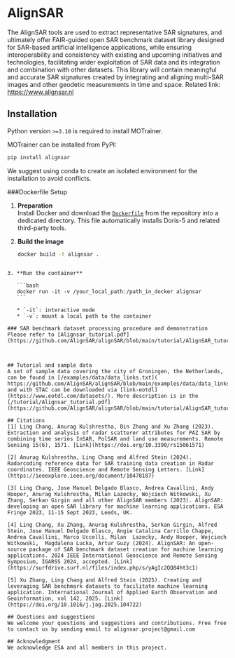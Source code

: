 # AlignSAR
The AlignSAR tools are used to extract representative SAR signatures, and ultimately offer FAIR-guided open SAR benchmark dataset library designed for SAR-based artificial intelligence applications, while ensuring interoperability and consistency with existing and upcoming initiatives and technologies, facilitating wider exploitation of SAR data and its integration and combination with other datasets. This library will contain meaningful and accurate SAR signatures created by integrating and aligning multi-SAR images and other geodetic measurements in time and space. Related link: https://www.alignsar.nl

## Installation

Python version `>=3.10` is required to install MOTrainer.

MOTrainer can be installed from PyPI:

```sh
pip install alignsar
```

We suggest using conda
 to create an isolated environment for the installation to avoid conflicts.
 
###Dockerfile Setup
1. **Preparation**  
   Install Docker and download the [`Dockerfile`](https://github.com/AlignSAR/alignSAR) from the repository into a dedicated directory. This file automatically installs Doris-5 and related third-party tools.

2. **Build the image**  
   ```bash
   docker build -t alignsar .
````

3. **Run the container**

   ```bash
   docker run -it -v /your_local_path:/path_in_docker alignsar
   ```

   * `-it`: interactive mode
   * `-v`: mount a local path to the container

###	SAR benchmark dataset processing procedure and demonstration 
Please refer to [Alignsar_tutorial.pdf](https://github.com/AlignSAR/alignSAR/blob/main/tutorial/AlignSAR_tutorial.pdf).



## Tutorial and sample data
A set of sample data covering the city of Groningen, the Netherlands, can be found in [/examples/data/data_links.txt]( https://github.com/AlignSAR/alignSAR/blob/main/examples/data/data_links.txt), and with STAC can be downloaded via [link-eotdl](https://www.eotdl.com/datasets/). More description is in the [/tutorial/Alignsar_tutorial.pdf](https://github.com/AlignSAR/alignSAR/blob/main/tutorial/AlignSAR_tutorial.pdf).

## Citations
[1] Ling Chang, Anurag Kulshrestha, Bin Zhang and Xu Zhang (2023). Extraction and analysis of radar scatterer attributes for PAZ SAR by combining time series InSAR, PolSAR and land use measurements. Remote Sensing 15(6), 1571. [Link](https://doi.org/10.3390/rs15061571)

[2] Anurag Kulshrestha, Ling Chang and Alfred Stein (2024). Radarcoding reference data for SAR training data creation in Radar coordinates. IEEE Geoscience and Remote Sensing Letters. [Link](https://ieeexplore.ieee.org/document/10478187)

[3] Ling Chang, Jose Manuel Delgado Blasco, Andrea Cavallini, Andy Hooper, Anurag Kulshrestha, Milan Lazecky, Wojciech Witkowski, Xu Zhang, Serkan Girgin and all other AlignSAR members (2023). AlignSAR: developing an open SAR library for machine learning applications. ESA Fringe 2023, 11-15 Sept 2023, Leeds, UK.

[4] Ling Chang, Xu Zhang, Anurag Kulshrestha, Serkan Girgin, Alfred Stein, Jose Manuel Delgado Blasco, Angie Catalina Carrillo Chappe, Andrea Cavallini, Marco Uccelli, Milan  Lazecky, Andy Hooper, Wojciech Witkowski,  Magdalena Lucka, Artur Guzy (2024). AlignSAR: An open-source package of SAR benchmark dataset creation for machine learning applications. 2024 IEEE International Geoscience and Remote Sensing Symposium, IGARSS 2024, accepted. [Link](https://surfdrive.surf.nl/files/index.php/s/yAgIc2QQ84ht3c1)

[5] Xu Zhang, Ling Chang and Alfred Stein (2025). Creating and leveraging SAR benchmark datasets to facilitate machine learning application. International Journal of Applied Earth Observation and Geoinformation, vol 142, 2025. [Link](https://doi.org/10.1016/j.jag.2025.104722)

## Questions and suggestions
We welcome your questions and suggestions and contributions. Free free to contact us by sending email to alignsar.project@gmail.com

## Acknowledgment
We acknowledge ESA and all members in this project. 




